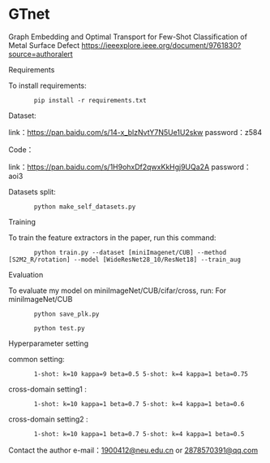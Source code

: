 # GTnet
Graph Embedding and Optimal Transport for Few-Shot Classification of Metal Surface Defect
<https://ieeexplore.ieee.org/document/9761830?source=authoralert>

Requirements

To install requirements:

           pip install -r requirements.txt

Dataset:

link：https://pan.baidu.com/s/14-x_blzNvtY7N5Ue1U2skw password：z584

Code：

link：https://pan.baidu.com/s/1H9ohxDf2qwxKkHgj9UQa2A password：aoi3 

Datasets split:
           
           python make_self_datasets.py
           


Training

To train the feature extractors in the paper, run this command:

           python train.py --dataset [miniImagenet/CUB] --method [S2M2_R/rotation] --model [WideResNet28_10/ResNet18] --train_aug

Evaluation

To evaluate my model on miniImageNet/CUB/cifar/cross, run:
For miniImageNet/CUB

           python save_plk.py

           python test.py



Hyperparameter setting

common setting:

           1-shot: k=10 kappa=9 beta=0.5 5-shot: k=4 kappa=1 beta=0.75

cross-domain setting1 :

           1-shot: k=10 kappa=1 beta=0.7 5-shot: k=4 kappa=1 beta=0.6

cross-domain setting2 :

           1-shot: k=10 kappa=1 beta=0.7 5-shot: k=4 kappa=1 beta=0.5

Contact the author e-mail：1900412@neu.edu.cn or 2878570391@qq.com
